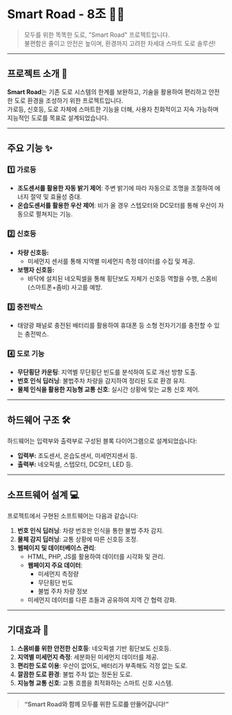 # Smart Road - 8조 🚦✨  
> 모두를 위한 똑똑한 도로, "Smart Road" 프로젝트입니다.  
> 불편함은 줄이고 안전은 높이며, 환경까지 고려한 차세대 스마트 도로 솔루션!  

---

## 프로젝트 소개 📌  
**Smart Road**는 기존 도로 시스템의 한계를 보완하고, 기술을 활용하여 편리하고 안전한 도로 환경을 조성하기 위한 프로젝트입니다.  
가로등, 신호등, 도로 자체에 스마트한 기능을 더해, 사용자 친화적이고 지속 가능하며 지능적인 도로를 목표로 설계되었습니다.

---

## 주요 기능 ✨  

### 1️⃣ **가로등**  
- **조도센서를 활용한 자동 밝기 제어**: 주변 밝기에 따라 자동으로 조명을 조절하여 에너지 절약 및 효율성 증대.  
- **온습도센서를 활용한 우산 제어**: 비가 올 경우 스텝모터와 DC모터를 통해 우산이 자동으로 펼쳐지는 기능.  

### 2️⃣ **신호등**  
- **차량 신호등:**  
  - 미세먼지 센서를 통해 지역별 미세먼지 측정 데이터를 수집 및 제공.  
- **보행자 신호등:**  
  - 바닥에 설치된 네오픽셀을 통해 횡단보도 자체가 신호등 역할을 수행, 스몸비(스마트폰+좀비) 사고를 예방.  

### 3️⃣ **충전박스**  
- 태양광 패널로 충전된 배터리를 활용하여 휴대폰 등 소형 전자기기를 충전할 수 있는 충전박스.  

### 4️⃣ **도로 기능**  
- **무단횡단 카운팅**: 지역별 무단횡단 빈도를 분석하여 도로 개선 방향 도출.  
- **번호 인식 딥러닝**: 불법주차 차량을 감지하여 정리된 도로 환경 유지.  
- **물체 인식을 활용한 지능형 교통 신호**: 실시간 상황에 맞는 교통 신호 제어.  

---

## 하드웨어 구조 🛠️  
하드웨어는 입력부와 출력부로 구성된 블록 다이어그램으로 설계되었습니다:  
- **입력부:** 조도센서, 온습도센서, 미세먼지센서 등.  
- **출력부:** 네오픽셀, 스텝모터, DC모터, LED 등.  

---

## 소프트웨어 설계 💻  
프로젝트에서 구현된 소프트웨어는 다음과 같습니다:  
1. **번호 인식 딥러닝**: 차량 번호판 인식을 통한 불법 주차 감지.  
2. **물체 감지 딥러닝**: 교통 상황에 따른 신호등 조정.  
3. **웹페이지 및 데이터베이스 관리**:  
   - HTML, PHP, JS를 활용하여 데이터를 시각화 및 관리.  
   - **웹페이지 주요 데이터**:  
     - 미세먼지 측정량  
     - 무단횡단 빈도  
     - 불법 주차 차량 정보  
   - 미세먼지 데이터를 다른 조들과 공유하여 지역 간 협력 강화.  

---

## 기대효과 🌟  
1. **스몸비를 위한 안전한 신호등**: 네오픽셀 기반 횡단보도 신호등.  
2. **지역별 미세먼지 측정**: 세분화된 미세먼지 데이터를 제공.  
3. **편리한 도로 이용**: 우산이 없어도, 배터리가 부족해도 걱정 없는 도로.  
4. **깔끔한 도로 환경**: 불법 주차 없는 정돈된 도로.  
5. **지능형 교통 신호**: 교통 흐름을 최적화하는 스마트 신호 시스템.  

---

> **“Smart Road와 함께 모두를 위한 도로를 만들어갑니다!”**  
